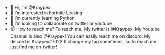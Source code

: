 - 👋 Hi, I’m @Kraypex
- 👀 I’m interested in Fortnite Leaking
- 🌱 I’m currently learning Python
- 💞️ I’m looking to collaborate on twitter or youtube
- 📫 How to reach me? To reach me. My twitter is @Kraypex, My Youtube Channel is also @Kraypex! You can easily reach me on discord. My discord is Kraypex#7022 (I change my tag sometimes, so to reach me just find me on twitter!
